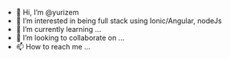 - 👋 Hi, I’m @yurizem
- 👀 I’m interested in being full stack using Ionic/Angular, nodeJs
- 🌱 I’m currently learning ...
- 💞️ I’m looking to collaborate on ...
- 📫 How to reach me ...

<!---
yurizem/yurizem is a ✨ special ✨ repository because its `README.md` (this file) appears on your GitHub profile.
You can click the Preview link to take a look at your changes.
--->
